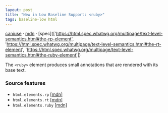 ```yaml
---
layout: post
title: "New in Low Baseline Support: <ruby>"
tags: baseline-low html
---
```


[caniuse](https://caniuse.com/?search=ruby) · [mdn](https://developer.mozilla.org/en-US/search?q=<ruby>) · [spec](['https://html.spec.whatwg.org/multipage/text-level-semantics.html#the-rp-element', 'https://html.spec.whatwg.org/multipage/text-level-semantics.html#the-rt-element', 'https://html.spec.whatwg.org/multipage/text-level-semantics.html#the-ruby-element'])

The `<ruby>` element produces small annotations that are rendered with its base text.

### Source features

- ``html.elements.rp`` [[mdn]](https://developer.mozilla.org/en-US/search?q=html.elements.rp)
- ``html.elements.rt`` [[mdn]](https://developer.mozilla.org/en-US/search?q=html.elements.rt)
- ``html.elements.ruby`` [[mdn]](https://developer.mozilla.org/en-US/search?q=html.elements.ruby)
